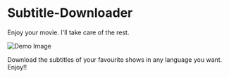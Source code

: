 # Subtitle-Downloader
Enjoy your movie. I'll take care of the rest.

<img src="https://github.com/tirtharajghosh/Subtitle-Downloader/edit/main/demos/img.jpg" alt="Demo Image" />

Download the subtitles of your favourite shows in any language you want. Enjoy!!
